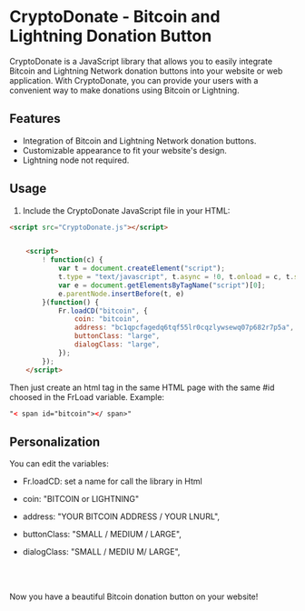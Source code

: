 # CryptoDonate - Bitcoin and Lightning Donation Button

CryptoDonate is a JavaScript library that allows you to easily integrate Bitcoin and Lightning Network donation buttons into your website or web application. With CryptoDonate, you can provide your users with a convenient way to make donations using Bitcoin or Lightning.

## Features

- Integration of Bitcoin and Lightning Network donation buttons.
- Customizable appearance to fit your website's design.
- Lightning node not required.

## Usage

1. Include the CryptoDonate JavaScript file in your HTML:

```html
<script src="CryptoDonate.js"></script>


	<script>
		! function(c) {
			var t = document.createElement("script");
			t.type = "text/javascript", t.async = !0, t.onload = c, t.src = "CryptoDonateButton/src/widget.js";
			var e = document.getElementsByTagName("script")[0];
			e.parentNode.insertBefore(t, e)
		}(function() {
			Fr.loadCD("bitcoin", {
				coin: "bitcoin",
				address: "bc1qpcfagedq6tqf55lr0cqzlywsewq07p682r7p5a",
				buttonClass: "large",
				dialogClass: "large",
			});
		});
	</script>
```

Then just create an html tag in the same HTML page with the same #id choosed in the FrLoad variable. Example:
```html
"< span id="bitcoin"></ span>"
```

  ## Personalization
  You can edit the variables:
  
  - Fr.loadCD: set a name for call the library in Html
  - coin: "BITCOIN or LIGHTNING"
  - address: "YOUR BITCOIN ADDRESS / YOUR LNURL",
  - buttonClass: "SMALL / MEDIUM / LARGE",
  - dialogClass: "SMALL / MEDIU M/ LARGE",
        
     

	<Br><Br>
	
Now you have a beautiful Bitcoin donation button on your website!
	
	
  
 
